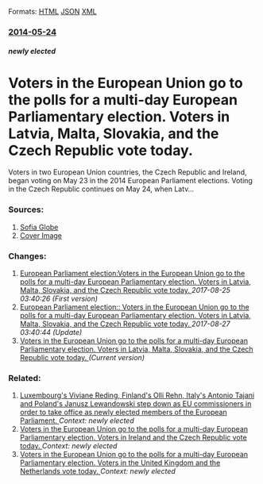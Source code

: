 
Formats: [HTML](/news/2014/05/24/voters-in-the-european-union-go-to-the-polls-for-a-multi-day-european-parliamentary-election-voters-in-latvia-malta-slovakia-and-the-cze.html)  [JSON](/news/2014/05/24/voters-in-the-european-union-go-to-the-polls-for-a-multi-day-european-parliamentary-election-voters-in-latvia-malta-slovakia-and-the-cze.json)  [XML](/news/2014/05/24/voters-in-the-european-union-go-to-the-polls-for-a-multi-day-european-parliamentary-election-voters-in-latvia-malta-slovakia-and-the-cze.xml)  

### [2014-05-24](/news/2014/05/24/index.md)

##### newly elected
# Voters in the European Union go to the polls for a multi-day European Parliamentary election. Voters in Latvia, Malta, Slovakia, and the Czech Republic vote today. 

Voters in two European Union countries, the Czech Republic and Ireland, began voting on May 23 in the 2014 European Parliament elections. Voting in the Czech Republic continues on May 24, when Latv…


### Sources:

1. [Sofia Globe](http://sofiaglobe.com/2014/05/23/second-day-of-voting-in-2014-european-parliament-elections/)
1. [Cover Image](http://sofiaglobe.com/wp-content/uploads/2013/10/european-parliament.jpg)

### Changes:

1. [European Parliament election:Voters in the European Union go to the polls for a multi-day European Parliamentary election. Voters in Latvia, Malta, Slovakia, and the Czech Republic vote today. ](/news/2014/05/24/european-parliament-election-pvoters-in-the-european-union-go-to-the-polls-for-a-multi-day-european-parliamentary-election-voters-in-latvia.md) _2017-08-25 03:40:26 (First version)_
2. [European Parliament election:: Voters in the European Union go to the polls for a multi-day European Parliamentary election. Voters in Latvia, Malta, Slovakia, and the Czech Republic vote today. ](/news/2014/05/24/european-parliament-election-voters-in-the-european-union-go-to-the-polls-for-a-multi-day-european-parliamentary-election-voters-in-latvi.md) _2017-08-27 03:40:44 (Update)_
2. [Voters in the European Union go to the polls for a multi-day European Parliamentary election. Voters in Latvia, Malta, Slovakia, and the Czech Republic vote today. ](/news/2014/05/24/voters-in-the-european-union-go-to-the-polls-for-a-multi-day-european-parliamentary-election-voters-in-latvia-malta-slovakia-and-the-cze.md) _(Current version)_

### Related:

1. [Luxembourg's Viviane Reding, Finland's Olli Rehn, Italy's Antonio Tajani and Poland's Janusz Lewandowski step down as EU commissioners in order to take office as newly elected members of the European Parliament. ](/news/2014/07/2/luxembourg-s-viviane-reding-finland-s-olli-rehn-italy-s-antonio-tajani-and-poland-s-janusz-lewandowski-step-down-as-eu-commissioners-in-or.md) _Context: newly elected_
2. [Voters in the European Union go to the polls for a multi-day European Parliamentary election. Voters in Ireland and the Czech Republic vote today. ](/news/2014/05/23/voters-in-the-european-union-go-to-the-polls-for-a-multi-day-european-parliamentary-election-voters-in-ireland-and-the-czech-republic-vote.md) _Context: newly elected_
3. [Voters in the European Union go to the polls for a multi-day European Parliamentary election. Voters in the United Kingdom and the Netherlands vote today. ](/news/2014/05/22/voters-in-the-european-union-go-to-the-polls-for-a-multi-day-european-parliamentary-election-voters-in-the-united-kingdom-and-the-netherlan.md) _Context: newly elected_
